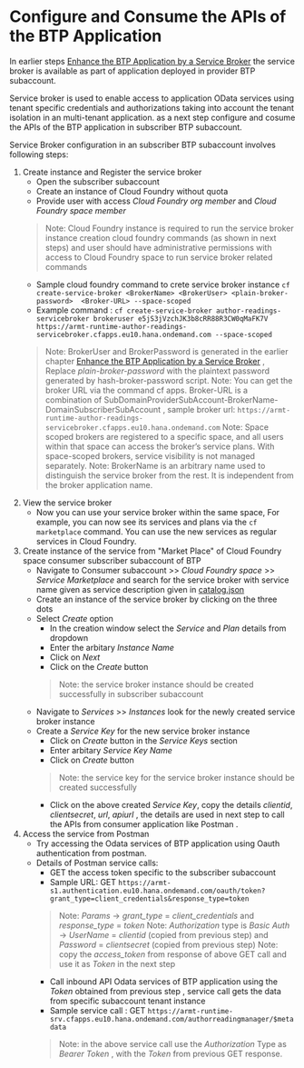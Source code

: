 # Configure and Consume the APIs of the BTP Application
In earlier steps [Enhance the BTP Application by a Service Broker](../Tutorials/71-Multi-Tenancy-Service-Broker.md) the service broker is available as part of application deployed in provider BTP subaccount.

Service broker is used to enable access to application OData services using tenant specific credentials and authorizations taking into account the tenant isolation in an multi-tenant application. as a next step configure and cosume the APIs of the BTP application in subscriber BTP subaccount.

Service Broker configuration in an subscriber BTP subaccount involves following steps:

1. Create instance and Register the service broker
    - Open the subscriber subaccount
    - Create an instance of Cloud Foundry without quota
    - Provide user with access *Cloud Foundry org member* and *Cloud Foundry space member*
    > Note: Cloud Foundry instance is required to run the service broker instance creation cloud foundry commands (as shown in next steps) and user should have administrative permissions with access to Cloud Foundry space to run service broker related commands
    - Sample cloud foundry command to crete service broker instance
    `cf create-service-broker <BrokerName> <BrokerUser> <plain-broker-password>  <Broker-URL> --space-scoped`
    - Example command : `cf create-service-broker author-readings-servicebroker brokeruser e5jS3jVzchJK3b8cRR88R3CW0qMaFK7V https://armt-runtime-author-readings-servicebroker.cfapps.eu10.hana.ondemand.com --space-scoped`
    > Note: BrokerUser and BrokerPassword is generated in the earlier chapter [Enhance the BTP Application by a Service Broker](../Tutorials/71-Multi-Tenancy-Service-Broker.md) , Replace *plain-broker-password* with the plaintext password generated by hash-broker-password script.
    > Note: You can get the broker URL via the command cf apps. Broker-URL is a combination of SubDomainProviderSubAccount-BrokerName-DomainSubscriberSubAccount , sample broker url: `https://armt-runtime-author-readings-servicebroker.cfapps.eu10.hana.ondemand.com` 
    > Note: Space scoped brokers are registered to a specific space, and all users within that space can access the broker’s service plans. With space-scoped brokers, service visibility is not managed separately.
    > Note: BrokerName is an arbitrary name used to distinguish the service broker from the rest. It is independent from the broker application name.
2. View the service broker
    - Now you can use your service broker within the same space, For example, you can now see its services and plans via the `cf marketplace` command. You can use the new services as regular services in Cloud Foundry.
3. Create instance of the service from "Market Place" of Cloud Foundry space consumer subscriber subaccount of BTP
    - Navigate to Consumer subaccount >> *Cloud Foundry space* >> *Service Marketplace* and search for the service broker with service name given as service description given in  [catalog.json](../Applications/author-readings-mt/broker/catalog.json)
    - Create an instance of the service broker by clicking on the three dots 
    - Select *Create* option
        - In the creation window select the *Service* and *Plan* details from dropdown
        - Enter the arbitary *Instance Name*   
        - Click on *Next* 
        - Click on the *Create* button 
        > Note: the service broker instance should be created successfully in subscriber subaccount
    - Navigate to *Services* >> *Instances* look for the newly created service broker instance 
    - Create a *Service Key* for the new service broker instance
        - Click on *Create* button in the *Service Keys* section
        - Enter arbitary *Service Key Name* 
        - Click on *Create* button
        > Note: the service key for the service broker instance should be created successfully
        - Click on the above created *Service Key*, copy the details *clientid*, *clientsecret*, *url*, *apiurl* , the details are used in next step to call the APIs from consumer application like Postman .
4. Access the service from Postman
    - Try accessing the Odata services of BTP application using Oauth authentication from postman.
    - Details of Postman service calls:
        - GET the access token specific to the subscriber subaccount
        - Sample URL: GET `https://armt-s1.authentication.eu10.hana.ondemand.com/oauth/token?grant_type=client_credentials&response_type=token`
        > Note: *Params* -> *grant_type* = *client_credentials* and *response_type* = *token*
        > Note: *Authorization* type is *Basic Auth* -> *UserName* = *clientid* (copied from previous step) and *Password* = *clientsecret* (copied from previous step)
        > Note: copy the *access_token* from response of above GET call and use it as *Token* in the next step
        - Call inbound API Odata services of BTP application using the *Token* obtained from previous step , service call gets the data from specific subaccount tenant instance 
        - Sample service call : GET `https://armt-runtime-srv.cfapps.eu10.hana.ondemand.com/authorreadingmanager/$metadata`
        > Note: in the above service call use the *Authorization* Type as *Bearer Token* , with the *Token* from previous GET response.